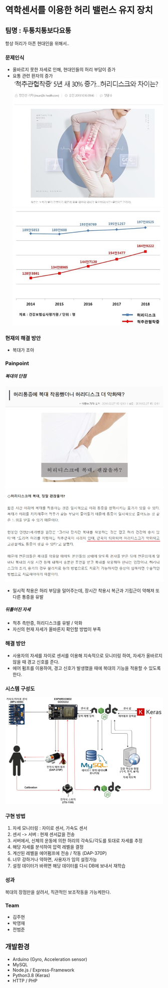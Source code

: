 역학센서를 이용한 허리 밸런스 유지 장치
========================================

팀명 : 두통치통보다요통
------------------------

항상 허리가 아픈 현대인을 위해서..

### 문제인식


   * 올바르지 못한 자세로 인해, 현대인들의 허리 부담이 증가
   * 요통 관련 환자의 증가
    ![Alt text](/yo.jpg)
    ![Alt text](/yo1.jpg)
    
### 현재의 해결 방안
   * 복대가 조아
   
   
### Painpoint
   
##### 복대의 단점
   ![Alt text](/bok.jpg)
   ![Alt text](/bok1.jpg)
   * 일시적 착용은 허리 부담을 덜어주는데, 장시간 착용시 복근과 기립근이 약해져 또 다른 통증을 유발
##### 뒤틀어진 자세
   * 척추 측만증, 허리디스크를 유발 / 악화
   * 자신의 현재 자세가 올바른지 확인할 방법이 부족
   
### 해결 방안
  * 사용자의 자세를 자이로 센서를 이용해 지속적으로 모니터링 하여, 자세가 올바르지 않을 때 경고 신호를 준다.
  * 에어 펌프를 이용하여, 경고 신호가 발생했을 때에 복대의 기능을 적용할 수 있도록 한다.
  
### 시스템 구성도
   ![Alt text](/system.jpg)
  
### 구현 방법
  1. 자세 모니터링 : 자이로 센서, 가속도 센서
  2. 센서 -> 서버 : 현재 센서값을 전송
  3. 서버에서, 신체의 운동에 의한 허리의 각속도/각도를 토대로 자세를 추정
  4. 해당 자세를 분석하여 압력 레벨을 결정
  5. 계산된 레벨을 에어펌프에 전송 / 작동 (DAP-370P)
  6. 너무 강하거나 약하면, 사용자가 임의 설정가능
  7. 설정 데이터가 바뀌면 해당 데이터를 다시 DB에 보내서 재학습
  
### 성과
  복대의 장점만을 살려서, 직관적인 보조작동을 가능케한다.
  
### Team
  * 김주현
  * 박영재
  * 전범준
  
## 개발환경
  * Arduino (Gyro, Acceleration sensor)
  * MySQL
  * Node.js / Express-Framework
  * Python3.8 (Keras)
  * HTTP / PHP
  
